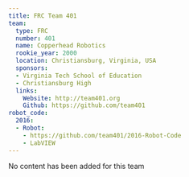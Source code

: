 ```yaml
---
title: FRC Team 401
team:
  type: FRC
  number: 401
  name: Copperhead Robotics
  rookie_year: 2000
  location: Christiansburg, Virginia, USA
  sponsors:
  - Virginia Tech School of Education
  - Christiansburg High
  links:
    Website: http://team401.org
    Github: https://github.com/team401
robot_code:
  2016:
  - Robot:
    - https://github.com/team401/2016-Robot-Code
    - LabVIEW
---
```


No content has been added for this team